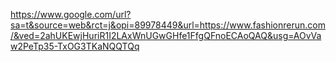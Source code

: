 https://www.google.com/url?sa=t&source=web&rct=j&opi=89978449&url=https://www.fashionrerun.com/&ved=2ahUKEwjHuriR1I2LAxWnUGwGHfe1FfgQFnoECAoQAQ&usg=AOvVaw2PeTp35-TxOG3TKaNQQTQq
